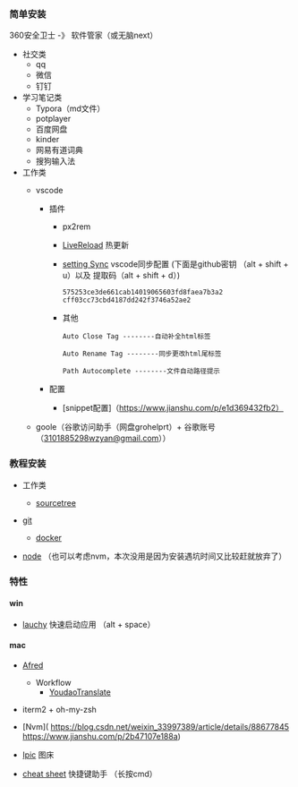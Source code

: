 ### 简单安装
360安全卫士 -》 软件管家（或无脑next）

- 社交类
	- qq 
	- 微信
	- 钉钉
- 学习笔记类
	- Typora（md文件）
	- potplayer 
	- 百度网盘 
	- kinder
	- 网易有道词典
	- 搜狗输入法
- 工作类
  - vscode
    - 插件 
      - px2rem

      - [LiveReload](https://www.cnblogs.com/alex-zen/p/9811695.html) 热更新

      - [setting Sync](https://www.jianshu.com/p/771a1d1686d4) vscode同步配置 (下面是github密钥 （alt + shift + u）以及 提取码（alt + shift + d）)

        ```
        575253ce3de661cab14019065603fd8faea7b3a2
        cff03cc73cbd4187dd242f3746a52ae2
        ```

      - 其他

        ```
        Auto Close Tag --------自动补全html标签
        
        Auto Rename Tag --------同步更改html尾标签
        
        Path Autocomplete --------文件自动路径提示
        ```

    - 配置

      - [snippet配置]（https://www.jianshu.com/p/e1d369432fb2）
    
  -  goole（谷歌访问助手（网盘grohelprt）+ 谷歌账号（3101885298wzyan@gmail.com））

### 教程安装

- 工作类

  - [sourcetree](https://blog.csdn.net/u010613363/article/details/79435895)
- [git](https://juejin.im/post/5c7b47fce51d455f1c313aa6)
  - [docker](https://github.com/Sympath/-note/blob/master/%E7%AC%94%E8%AE%B0first/work/%E5%B7%A5%E4%BD%9C%E6%B3%A8%E6%84%8F--%E6%9E%B6%E6%9E%84%E5%8E%9F%E7%90%86/%E4%B8%8A%E6%89%8B%E5%B7%A5%E4%BD%9C%E6%B5%81%E7%A8%8B/day1-%E7%8E%AF%E5%A2%83%E9%85%8D%E7%BD%AE.md)
- [node](https://www.cnblogs.com/hermit-gyqy/p/11731343.html) （也可以考虑nvm，本次没用是因为安装遇坑时间又比较赶就放弃了）

### 特性

#### win

- [lauchy](https://www.jianshu.com/p/f76fbfb6fdc9)   快速启动应用 （alt + space）



#### mac

- [Afred](https://macstore.info/a/alfred-4.html)
  - Workflow
    - [YoudaoTranslate](https://www.jianshu.com/p/a048a72f87a9)

- iterm2 + oh-my-zsh
- [Nvm]( https://blog.csdn.net/weixin_33997389/article/details/88677845   https://www.jianshu.com/p/2b47107e188a)
- [Ipic](https://sspai.com/post/36275)  图床
- [cheat sheet](https://jingyan.baidu.com/article/ed2a5d1f74c59409f6be1734.html)  快捷键助手  （长按cmd）

